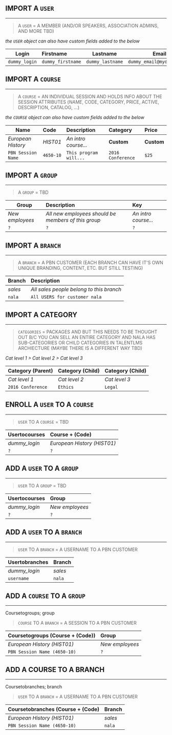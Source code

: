 ## IMPORT A `USER`
------
> A `USER` = A MEMBER (AND/OR SPEAKERS, ASSOCIATION ADMINS, AND MORE TBD)

_the `USER` object can also have custom fields added to the below_

| Login         | Firstname       | Lastname        | Email                     |
| ------------- |:----------------|-----------------| --------------------------|
| `dummy_login` |`dummy_firstname`| `dummy_lastname`| `dummy_email@mydomain.com`|

## IMPORT A `COURSE`
------
> A `COURSE` = AN INDIVIDUAL SESSION AND HOLDS INFO ABOUT THE SESSION ATTRIBUTES (*NAME*, CODE, CATEGORY, PRICE, ACTIVE, DESCRIPTION, CATALOG, ...)

_the `COURSE` object can also have custom fields added to the below_

| Name               | Code     | Description           | Category   | Price    |
| ------------------ |:---------|:--------------------- |:-----------|:---------|
| *European History* | *HIST01* | *An intro course...*  |**Custom**  |**Custom**|
| `PBN Session Name`      | `4650-10`| `This program will...`|`2016 Conference`| `$25` |

## IMPORT A `GROUP`
------
> A `GROUP` = TBD

| Group               | Description   | Key
| ------------------ |:---------|:--------------------- |
| *New employees* | *All new employees should be members of this group* | *An intro course...*  | xyzhna
|  `?`| `?`| `?`

## IMPORT A `BRANCH`
------
> A `BRANCH` = A PBN CUSTOMER (EACH BRANCH CAN HAVE IT'S OWN UNIQUE BRANDING, CONTENT, ETC. BUT STILL TESTING)

| Branch             | Description  |
| ------------------ |:------------|
| *sales* | *All sales people belong to this branch* | 
|  `nala`| `All USERS for customer nala`| 

## IMPORT A **CATEGORY**
------
>`CATEGORIES` = PACKAGES AND BUT THIS NEEDS TO BE THOUGHT OUT B/C YOU CAN SELL AN ENTIRE CATEGORY AND NALA HAS SUB-CATEGORIES OR CHILD CATEGORIES IN TALENTLMS ARCHIECTURE (MAYBE THERE IS A DIFFERENT WAY TBD)

_Cat level 1 > Cat level 2 > Cat level 3_

| Category (Parent)   | Category (Child)  | Category (Child)
| ------------------ |:---------|:--------------------- |
| *Cat level 1* | *Cat level 2* | *Cat level 3*  | 
|  `2016 Conference`| `Ethics`| `Legal`

## ENROLL A `USER` TO A `COURSE`
------
> `USER` TO A `COURSE` = TBD

| Usertocourses               | Course + (Code)
| ------------------ |:---------|
| *dummy_login* | *European History (HIST01)* |
|  `?`| `?`| `?`

## ADD A `USER` TO A `GROUP`
------
> `USER` TO A `GROUP` = TBD

| Usertocourses               | Group
| ------------------ |:---------|
| *dummy_login* | *New employees* |
|  `?`| `?`| 

## ADD A `USER` TO A `BRANCH`
------
> `USER` TO A `BRANCH` = A USERNAME TO A PBN CUSTOMER

| Usertobranches        | Branch
| ------------------ |:---------|
| *dummy_login* | *sales* |
|  `username`| `nala`| 


## ADD A `COURSE` TO A `GROUP`
------
Coursetogroups; group

> `COURSE` TO A `BRANCH` = A SESSION TO A PBN CUSTOMER

| Coursetogroups (Course + (Code))    | Group
| ------------------ |:---------|
| *European History (HIST01)* | *New employees* |
|  `PBN Session Name (4650-10)`| `?`| 

## ADD A **COURSE** TO A **BRANCH**
------
Coursetobranches; branch

> `USER` TO A `BRANCH` = A USERNAME TO A PBN CUSTOMER

| Coursetobranches  (Course + (Code)  | Branch
| ------------------ |:---------|
| *European History (HIST01)* | *sales* |
|  `PBN Session Name (4650-10)` | `nala`| 